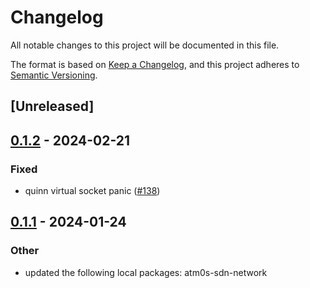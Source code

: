 # Changelog
All notable changes to this project will be documented in this file.

The format is based on [Keep a Changelog](https://keepachangelog.com/en/1.0.0/),
and this project adheres to [Semantic Versioning](https://semver.org/spec/v2.0.0.html).

## [Unreleased]

## [0.1.2](https://github.com/8xFF/atm0s-sdn/compare/atm0s-sdn-virtual-socket-v0.1.1...atm0s-sdn-virtual-socket-v0.1.2) - 2024-02-21

### Fixed
- quinn virtual socket panic ([#138](https://github.com/8xFF/atm0s-sdn/pull/138))

## [0.1.1](https://github.com/8xFF/atm0s-sdn/compare/atm0s-sdn-virtual-socket-v0.1.0...atm0s-sdn-virtual-socket-v0.1.1) - 2024-01-24

### Other
- updated the following local packages: atm0s-sdn-network
